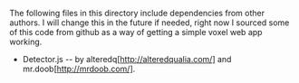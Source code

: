 The following files in this directory include dependencies from other authors. I will change this in the future if needed, right now I sourced some of this code from github as a way of getting a simple voxel web app working. 

- Detector.js -- by alteredq[http://alteredqualia.com/] and mr.doob[http://mrdoob.com/]. 